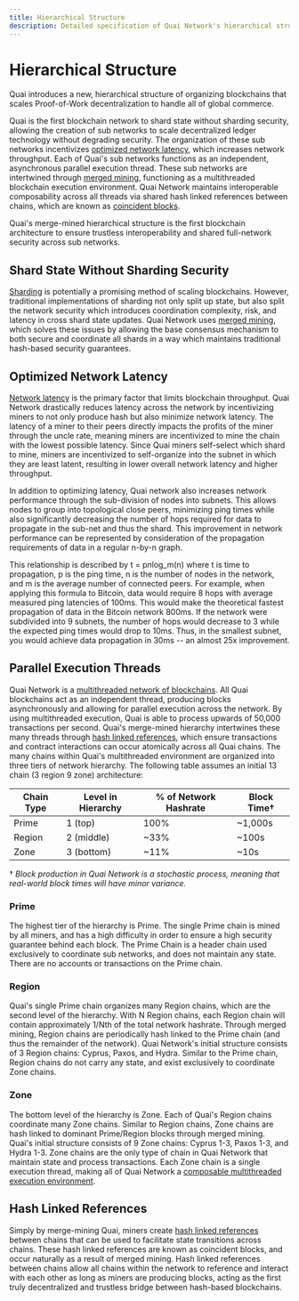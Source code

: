 ```yaml
---
title: Hierarchical Structure
description: Detailed specification of Quai Network's hierarchical structure.
---
```


# Hierarchical Structure

Quai introduces a new, hierarchical structure of organizing blockchains that scales Proof-of-Work decentralization to handle all of global commerce.

Quai is the first blockchain network to shard state without sharding security, allowing the creation of sub networks to scale decentralized ledger technology without degrading security. The organization of these sub networks incentivizes [optimized network latency](/learn/advanced-introduction/hierarchical-structure/latency.md), which increases network throughput. Each of Quai's sub networks functions as an independent, asynchronous parallel execution thread. These sub networks are intertwined through [merged mining](/learn/advanced-introduction/merged-mining/merged-mining.md), functioning as a multithreaded blockchain execution environment. Quai Network maintains interoperable composability across all threads via shared hash linked references between chains, which are known as [coincident blocks](/learn/advanced-introduction/merged-mining/coincident-blocks.mdx).

Quai's merge-mined hierarchical structure is the first blockchain architecture to ensure trustless interoperability and shared full-network security across sub networks.

## Shard State Without Sharding Security

[Sharding](/learn/advanced-introduction/hierarchical-structure/sharding.mdx) is potentially a promising method of scaling blockchains. However, traditional implementations of sharding not only split up state, but also split the network security which introduces coordination complexity, risk, and latency in cross shard state updates. Quai Network uses [merged mining](/learn/advanced-introduction/merged-mining/merged-mining.md), which solves these issues by allowing the base consensus mechanism to both secure and coordinate all shards in a way which maintains traditional hash-based security guarantees.

## Optimized Network Latency

[Network latency](/learn/advanced-introduction/hierarchical-structure/latency.md) is the primary factor that limits blockchain throughput. Quai Network drastically reduces latency across the network by incentivizing miners to not only produce hash but also minimize network latency. The latency of a miner to their peers directly impacts the profits of the miner through the uncle rate, meaning miners are incentivized to mine the chain with the lowest possible latency. Since Quai miners self-select which shard to mine, miners are incentivized to self-organize into the subnet in which they are least latent, resulting in lower overall network latency and higher throughput.

In addition to optimizing latency, Quai network also increases network performance through the sub-division of nodes into subnets. This allows nodes to group into topological close peers, minimizing ping times while also significantly decreasing the number of hops required for data to propagate in the sub-net and thus the shard. This improvement in network performance can be represented by consideration of the propagation requirements of data in a regular n-by-n graph.

This relationship is described by t = p*n*log_m(n) where t is time to propagation, p is the ping time, n is the number of nodes in the network, and m is the average number of connected peers. For example, when applying this formula to Bitcoin, data would require 8 hops with average measured ping latencies of 100ms. This would make the theoretical fastest propagation of data in the Bitcoin network 800ms. If the network were subdivided into 9 subnets, the number of hops would decrease to 3 while the expected ping times would drop to 10ms. Thus, in the smallest subnet, you would achieve data propagation in 30ms -- an almost 25x improvement.

## Parallel Execution Threads

Quai Network is a [multithreaded network of blockchains](/learn/advanced-introduction/multithreaded-execution.md). All Quai blockchains act as an independent thread, producing blocks asynchronously and allowing for parallel execution across the network. By using multithreaded execution, Quai is able to process upwards of 50,000 transactions per second.
Quai's merge-mined hierarchy intertwines these many threads through [hash linked references](/learn/advanced-introduction/merged-mining/coincident-blocks.mdx), which ensure transactions and contract interactions can occur atomically across all Quai chains. The many chains within Quai's multithreaded environment are organized into three tiers of network hierarchy. The following table assumes an initial 13 chain (3 region 9 zone) architecture:

| Chain Type | Level in Hierarchy | % of Network Hashrate | Block Time† |
| ---------- | ------------------ | --------------------- | ----------- |
| Prime      | 1 (top)            | 100%                  | ~1,000s     |
| Region     | 2 (middle)         | ~33%                  | ~100s       |
| Zone       | 3 (bottom)         | ~11%                  | ~10s        |

† _Block production in Quai Network is a stochastic process, meaning that real-world block times will have minor variance._

### Prime

The highest tier of the hierarchy is Prime. The single Prime chain is mined by all miners, and has a high difficulty in order to ensure a high security guarantee behind each block. The Prime Chain is a header chain used exclusively to coordinate sub networks, and does not maintain any state. There are no accounts or transactions on the Prime chain.

### Region

Quai's single Prime chain organizes many Region chains, which are the second level of the hierarchy. With N Region chains, each Region chain will contain approximately 1/Nth of the total network hashrate. Through merged mining, Region chains are periodically hash linked to the Prime chain (and thus the remainder of the network). Quai Network's initial structure consists of 3 Region chains: Cyprus, Paxos, and Hydra. Similar to the Prime chain, Region chains do not carry any state, and exist exclusively to coordinate Zone chains.

### Zone

The bottom level of the hierarchy is Zone. Each of Quai's Region chains coordinate many Zone chains. Similar to Region chains, Zone chains are hash linked to dominant Prime/Region blocks through merged mining. Quai's initial structure consists of 9 Zone chains: Cyprus 1-3, Paxos 1-3, and Hydra 1-3. Zone chains are the only type of chain in Quai Network that maintain state and process transactions. Each Zone chain is a single execution thread, making all of Quai Network a [composable multithreaded execution environment](/learn/advanced-introduction/multithreaded-execution.md).

## Hash Linked References

Simply by merge-mining Quai, miners create [hash linked references](/learn/advanced-introduction/merged-mining/coincident-blocks.mdx) between chains that can be used to facilitate state transitions across chains. These hash linked references are known as coincident blocks, and occur naturally as a result of merged mining. Hash linked references between chains allow all chains within the network to reference and interact with each other as long as miners are producing blocks, acting as the first truly decentralized and trustless bridge between hash-based blockchains.
